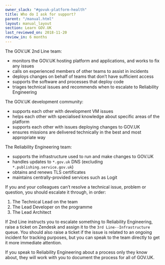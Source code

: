 ```yaml
---
owner_slack: "#govuk-platform-health"
title: Who do I ask for support?
parent: "/manual.html"
layout: manual_layout
section: Learn GOV.UK
last_reviewed_on: 2018-11-20
review_in: 6 months
---
```


The GOV.UK 2nd Line team:

- monitors the GOV.UK hosting platform and applications, and works to fix any issues
- calls on experienced members of other teams to assist in incidents
- deploys changes on behalf of teams that don’t have sufficient access
- supports the software and processes that deploy code
- triages technical issues and recommends when to escalate to Reliability Engineering

The GOV.UK development community:

- supports each other with development VM issues
- helps each other with specialised knowledge about specific areas of the platform
- supports each other with issues deploying changes to GOV.UK
- ensures missions are delivered technically in the best and most appropriate way

The Reliability Engineering team:

- supports the infrastructure used to run and make changes to GOV.UK
- handles updates to `*.gov.uk` DNS (excluding `*.publishing.service.gov.uk`)
- obtains and renews TLS certificates
- maintains centrally-provided services such as Logit

If you and your colleagues can’t resolve a technical issue, problem or question, you should escalate it through, in order:

1. The Technical Lead on the team
2. The Lead Developer on the programme
3. The Lead Architect

If 2nd Line instructs you to escalate something to Reliability Engineering, raise a ticket on Zendesk and assign it to the `3rd Line--Infrastructure` queue. You should also raise a ticket if the issue is related to an ongoing incident for tracking purposes, but you can speak to the team directly to get it more immediate attention.

If you speak to Reliability Engineering about a process only they know about, they will work with you to document the process for all of GOV.UK.
